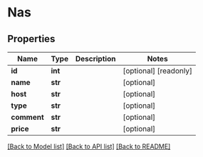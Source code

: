 # Nas

## Properties
Name | Type | Description | Notes
------------ | ------------- | ------------- | -------------
**id** | **int** |  | [optional] [readonly] 
**name** | **str** |  | [optional] 
**host** | **str** |  | [optional] 
**type** | **str** |  | [optional] 
**comment** | **str** |  | [optional] 
**price** | **str** |  | [optional] 

[[Back to Model list]](../README.md#documentation-for-models) [[Back to API list]](../README.md#documentation-for-api-endpoints) [[Back to README]](../README.md)


